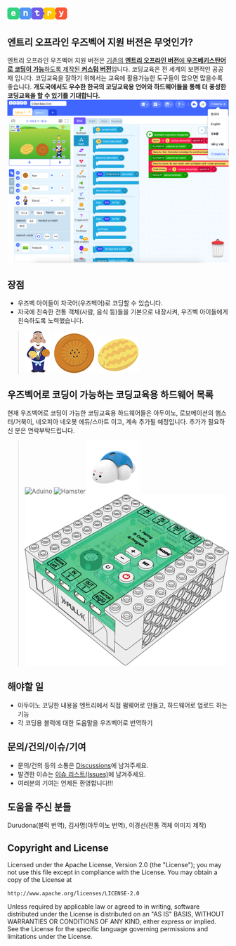 ![Entry Logo](src/renderer/resources/images/about/logo.png)
---
## 엔트리 오프라인 우즈벡어 지원 버전은 무엇인가?
엔트리 오프라인 우즈벡어 지원 버전은 [기존의 **엔트리 오프라인 버전**에 **우즈베키스탄어로 코딩이 가능**하도록 제작된 **커스텀 버전**]()입니다. 코딩교육은 전 세계의 보편적인 공공재 입니다. 코딩교육을 잘하기 위해서는 교육에 활용가능한 도구들이 많으면 많을수록 좋습니다. **개도국에서도 우수한  한국의 코딩교육용 언어와 하드웨어들을 통해 더 풍성한 코딩교육을 할 수 있기를 기대합니다.**
![Screenshot](src/renderer/resources/images/about/screenshot.png)

## 장점
- 우즈벡 아이들이 자국어(우즈벡어)로 코딩할 수 있습니다.
- 자국에 친숙한 전통 객체(사람, 음식 등)들을 기본으로 내장시켜, 우즈벡 아이들에게 친숙하도록 노력했습니다. 
> ![Efendi](src/renderer/resources/uploads/00/01/thumb/0001181c9e3783c401780d26b9c81c4d.png) ![Non](src/renderer/resources/uploads/00/04/thumb/0004181c9e3783c401780d26b9c81c4d.png) ![Qovun](src/renderer/resources/uploads/00/05/thumb/0005181c9e3783c401780d26b9c81c4d.png)

## 우즈벡어로 코딩이 가능하는 코딩교육용 하드웨어 목록
현재 우즈벡어로 코딩이 가능한 코딩교육용 하드웨어들은 아두이노, 로보메이션의 햄스터/거북이, 네오피아 네오봇 에듀/스마트 이고, 계속 추가될 예정입니다. 추가가 필요하신 분은 연락부탁드립니다.
> ![Aduino](https://github.com/JeongJun-Lee/entry-hw/blob/master/app/modules/arduino.png) ![Hamster](https://github.com/JeongJun-Lee/entry-hw/blob/master/app/modules/hamster.png) ![Turtle](https://github.com/JeongJun-Lee/entry-hw/blob/master/app/modules/turtle.png) ![NeoBot Edu/Smart](https://github.com/JeongJun-Lee/entry-hw/blob/master/app/modules/neobot.png)

## 해야할 일 
- 아두이노 코딩한 내용을 엔트리에서 직접 펌웨어로 만들고, 하드웨어로 업로드 하는 기능 
- 각 코딩용 블럭에 대한 도움말을 우즈벡어로 번역하기

## 문의/건의/이슈/기여
- 문의/건의 등의 소통은 [Discussions](https://github.com/JeongJun-Lee/entry-offline/discussions)에 남겨주세요.
- 발견한 이슈는 [이슈 리스트(Issues)](https://github.com/JeongJun-Lee/entry-offline/issues)에 남겨주세요.
- 여러분의 기여는 언제든 환영합니다!!!

## 도움을 주신 분들
Durudona(블럭 번역), 김사명(아두이노 번역), 이경선(전통 객체 이미지 제작)

## Copyright and License
Licensed under the Apache License, Version 2.0 (the "License"); you may not use this file except in compliance with the License.  You may obtain a copy of the License at

    http://www.apache.org/licenses/LICENSE-2.0

Unless required by applicable law or agreed to in writing, software distributed under the License is distributed on an "AS IS" BASIS, WITHOUT WARRANTIES OR CONDITIONS OF ANY KIND, either express or implied. See the License for the specific language governing permissions and limitations under the License.

